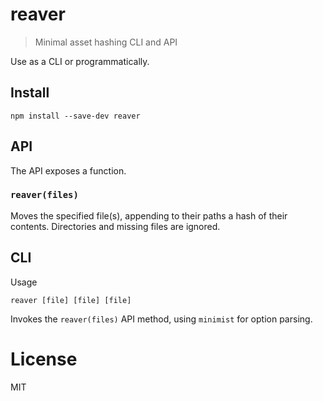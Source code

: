 # reaver

> Minimal asset hashing CLI and API

Use as a CLI or programmatically.

## Install

```shell
npm install --save-dev reaver
```

## API

The API exposes a function.

### `reaver(files)`

Moves the specified file(s), appending to their paths a hash of their contents. Directories and missing files are ignored.

## CLI

Usage

```shell
reaver [file] [file] [file]
```

Invokes the `reaver(files)` API method, using `minimist` for option parsing.

# License

MIT

